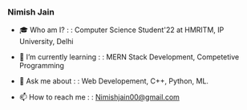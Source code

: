 ### Nimish Jain

- 🎓 Who am I? : : Computer Science Student'22 at HMRITM, IP University, Delhi

- 🌱 I’m currently learning : : MERN Stack Development, Competetive Programming

- 💬 Ask me about : :  Web Developement, C++, Python, ML.

- 📫 How to reach me : : Nimishjain00@gmail.com
